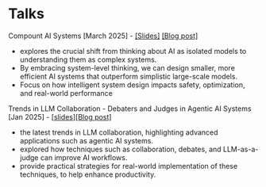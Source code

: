 # Talks

Compount AI Systems [March 2025] - [[Slides]](./Compound_AI_Systems-Fatemeh_Rahimi-March_2025.pdf) [[Blog post]](./Compound_AI_Systems.md)
- explores the crucial shift from thinking about AI as isolated models to understanding them as complex systems. 
- By embracing system-level thinking, we can design smaller, more efficient AI systems that outperform simplistic large-scale models. 
- Focus on how intelligent system design impacts safety, optimization, and real-world performance

Trends in LLM Collaboration​ - Debaters and Judges in Agentic AI Systems [Jan 2025] - [[slides]​](./Trends_in_LLM_Collaboration-Fatemeh_Rahimi-Jan_2025.pdf) [[Blog post]](./Latest_AI_Trends_in_LLM_Collaborations.md)
- the latest trends in LLM collaboration, highlighting advanced applications such as agentic AI systems. 
- explored how techniques such as collaboration, debates, and LLM-as-a-judge can improve AI workflows. 
- provide practical strategies for real-world implementation of these techniques, to help enhance productivity.

